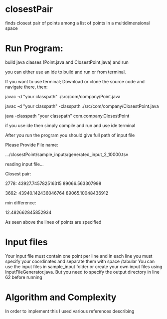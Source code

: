 # closestPair
finds closest pair of points among a list of points in a multidimensional space

# Run Program:

build java classes (Point.java and ClosestPoint.java) and run

you can either use an ide to build and run or from terminal.

If you want to use terminal; Download or clone the source code and navigate there, then:

javac -d "your classpath" ./src/com/company/Point.java

javac -d "your classpath" -classpath <your classpath> ./src/com/company/ClosestPoint.java

java -classpath "your classpath" com.company.ClosestPoint


if you use ide then simply compile and run and use ide terminal

After you run the program you should give full path of input file


Please Provide File name:

.../closestPoint/sample_inputs/generated_input_2_10000.tsv

reading input file...

Closest pair: 

2778: 43927.745782516315 89066.563307998

3662: 43940.142436046764 89065.10048436912

min difference:  

12.482662845852934

As seen above the lines of points are specified

# Input files
Your input file must contain one point per line and in each line you must specify your coordinates and separate them with space /tabular
You can use the input files in sample_input folder or create your own input files using InputFileGenerator.java. But you need to specify the output directory in line 62 before running

# Algorithm and Complexity

In order to implement this I used various references describing 
